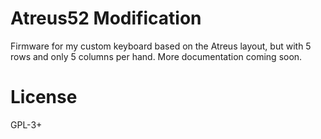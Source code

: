 <!-- -*- mode: markdown; fill-column: 8192 -*- -->

Atreus52 Modification
=======================

Firmware for my custom keyboard based on the Atreus layout, but with 5 rows and only 5 columns per hand.
More documentation coming soon.

# License
  GPL-3+
